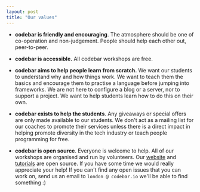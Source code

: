 ```yaml
---
layout: post
title: "Our values"
---
```


* **codebar is friendly and encouraging**. The atmosphere should be one of co-operation and non-judgement. People should help each other out, peer-to-peer.

* **codebar is accessible.** All codebar workshops are free.

* **codebar aims to help people learn from scratch.** We want our students to understand why and how things work. We want to teach them the basics and encourage them to practise a language before jumping into frameworks. We are not here to configure a blog or a server, nor to support a project. We want to help students learn how to do this on their own.

* **codebar exists to help the students**. Any giveaways or special offers are only made available to our students. We don't act as a mailing list for our coaches to promote their services unless there is a direct impact in helping promote diversity in the tech industry or teach people programming for free.

* **codebar is open source**. Everyone is welcome to help. All of our workshops are organised and run by volunteers. Our [website](https://github.com/codebar/planner) and [tutorials](https://github.com/codebar/tutorials) are open source. If you have some time we would really appreciate your help! If you can't find any open issues that you can work on, send us an email to `london @ codebar.io` we'll be able to find something :)
